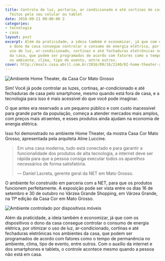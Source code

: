 ```yaml
---
title: Controle de luz, portaria, ar condicionado e até cortinas de casa podem ser
  feitos pelo seu celular ou tablet
date: 2016-09-21 00:00:00 Z
categories:
- tecnologia
- casa
layout: post
excerpt: Além da praticidade, a ideia também é economizar, já que com os dispositivos
  o dono da casa consegue controlar o consumo de energia elétrica, por otimizar o
  uso de luz, ar-condicionado, cortinas e até fechaduras eletrônicas nos ambientes
  da casa, que podem ser programados de acordo com fatores como o tempo de permanência
  no ambiente, clima, tipo de evento, entre outros.
cover: http://msalx.casa.abril.com.br/2016/09/16/2140/02-home-theater-aline-luccini-casa-cor-mato-grosso-2016-quando-a-festa-acontece-em-casa.jpeg
---
```


![Ambiente Home Theater, da Casa Cor Mato Grosso](https://casacor.abril.com.br/wp-content/uploads/sites/7/2016/12/estar-intimo-thiago-alencar1.jpeg?quality=90&strip=info&w=1000&resize=1200,800)

Sim! Você já pode controlar as luzes, cortinas, ar-condicionado e até fechaduras de casa pelo smartphone, mesmo quando está fora de casa, e a tecnologia para isso é mais acessível do que você pode imaginar.

O que antes era reservado a um pequeno público e com custo inacessível para grande parte da população, começa a atender mercados mais amplos, com preços mais atraentes, e esses produtos ainda ajudam na economia de energia elétrica.

Isso foi demonstrado no ambiente Home Theater, da mostra Casa Cor Mato Grosso, apresentada pela arquiteta Aline Luccine.

> Em uma casa moderna, tudo está conectado e para garantir a funcionalidade dos produtos de alta tecnologia, a internet deve ser rápida para que a pessoa consiga executar todos os aparelhos necessários de forma satisfatória.
> 
> — Daniel Lacreta, gerente geral da NET em Mato Grosso.

O ambiente foi construído em parceria com a NET, para que os produtos funcionem perfeitamente. A exposição pode ser vista entre os dias 16 de setembro e 30 de outubro no Várzea Grande Shopping, em Várzea Grande, na 11ª edição da Casa Cor em Mato Grosso.

![Ambiente controlado por dispositivos móveis](https://pointer.com.br/blog/wp-content/uploads/2023/01/casasinteligentesoquee.jpeg)

Além da praticidade, a ideia também é economizar, já que com os dispositivos o dono da casa consegue controlar o consumo de energia elétrica, por otimizar o uso de luz, ar-condicionado, cortinas e até fechaduras eletrônicas nos ambientes da casa, que podem ser programados de acordo com fatores como o tempo de permanência no ambiente, clima, tipo de evento, entre outros. Com o auxílio da internet e dos smartphones e tablets, o controle acontece mesmo quando a pessoa não está em casa.